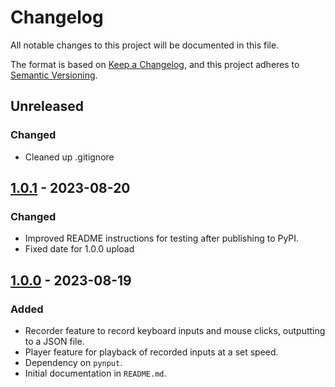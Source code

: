 # Changelog

All notable changes to this project will be documented in this file.

The format is based on [Keep a Changelog](https://keepachangelog.com/en/1.0.0/), and this project adheres to [Semantic Versioning](https://semver.org/spec/v2.0.0.html).

## Unreleased
### Changed
- Cleaned up .gitignore

## [1.0.1] - 2023-08-20
### Changed
- Improved README instructions for testing after publishing to PyPI.
- Fixed date for 1.0.0 upload

## [1.0.0] - 2023-08-19
### Added
- Recorder feature to record keyboard inputs and mouse clicks, outputting to a JSON file.
- Player feature for playback of recorded inputs at a set speed.
- Dependency on `pynput`.
- Initial documentation in `README.md`.

[Unreleased]: https://github.com/sabifiedsab/tas-recorder/compare/v1.0.1...HEAD
[1.0.0]: https://github.com/sabifiedsab/tas-recorder/releases/tag/v1.0.0
[1.0.1]: https://github.com/sabifiedsab/tas-recorder/releases/tag/v1.0.1
